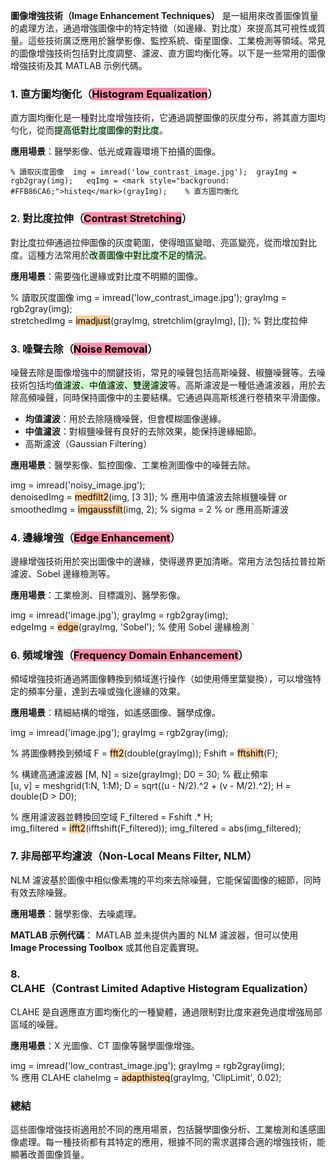 **圖像增強技術（Image Enhancement Techniques）** 是一組用來改善圖像質量的處理方法，通過增強圖像中的特定特徵（如邊緣、對比度）來提高其可視性或質量。這些技術廣泛應用於醫學影像、監控系統、衛星圖像、工業檢測等領域。常見的圖像增強技術包括對比度調整、濾波、直方圖均衡化等。以下是一些常用的圖像增強技術及其 MATLAB 示例代碼。

### 1. **直方圖均衡化（<mark style="background: #FF5582A6;">Histogram Equalization</mark>）**

直方圖均衡化是一種對比度增強技術，它通過調整圖像的灰度分布，將其直方圖均勻化，從而<mark style="background: #BBFABBA6;">提高低對比度圖像的對比度</mark>。

**應用場景**：醫學影像、低光或霧霾環境下拍攝的圖像。

`% 讀取灰度圖像 
img = imread('low_contrast_image.jpg'); 
grayImg = rgb2gray(img);  
eqImg = <mark style="background: #FFB86CA6;">histeq</mark>(grayImg);    % 直方圖均衡化 
`
### 2. **對比度拉伸（<mark style="background: #FF5582A6;">Contrast Stretching</mark>）**

對比度拉伸通過拉伸圖像的灰度範圍，使得暗區變暗、亮區變亮，從而增加對比度。這種方法常用於<mark style="background: #BBFABBA6;">改善圖像中對比度不足的情況</mark>。

**應用場景**：需要強化邊緣或對比度不明顯的圖像。

% 讀取灰度圖像 
img = imread('low_contrast_image.jpg'); 
grayImg = rgb2gray(img);  
stretchedImg = <mark style="background: #FFB86CA6;">imadjust</mark>(grayImg, stretchlim(grayImg), []);   % 對比度拉伸 

### 3. **噪聲去除（<mark style="background: #FF5582A6;">Noise Removal</mark>）**

噪聲去除是圖像增強中的關鍵技術，常見的噪聲包括高斯噪聲、椒鹽噪聲等。去噪技術包括均<mark style="background: #BBFABBA6;">值濾波、中值濾波、雙邊濾波</mark>等。高斯濾波是一種低通濾波器，用於去除高頻噪聲，同時保持圖像中的主要結構。它通過與高斯核進行卷積來平滑圖像。

- **均值濾波**：用於去除隨機噪聲，但會模糊圖像邊緣。
- **中值濾波**：對椒鹽噪聲有良好的去除效果，能保持邊緣細節。
- 高斯濾波（Gaussian Filtering）

**應用場景**：醫學影像、監控圖像、工業檢測圖像中的噪聲去除。

img = imread('noisy_image.jpg');  
denoisedImg = <mark style="background: #FFB86CA6;">medfilt2</mark>(img, [3 3]);  % 應用中值濾波去除椒鹽噪聲 
or
smoothedImg = <mark style="background: #FFB86CA6;">imgaussfilt</mark>(img, 2);  % sigma = 2  % or 應用高斯濾波 


### 4. **邊緣增強（<mark style="background: #FF5582A6;">Edge Enhancement</mark>）**

邊緣增強技術用於突出圖像中的邊緣，使得邊界更加清晰。常用方法包括拉普拉斯濾波、Sobel 邊緣檢測等。

**應用場景**：工業檢測、目標識別、醫學影像。

img = imread('image.jpg'); 
grayImg = rgb2gray(img);  
edgeImg = <mark style="background: #FFB86CA6;">edge</mark>(grayImg, 'Sobel');   % 使用 Sobel 邊緣檢測 `

### 6. **頻域增強（<mark style="background: #FF5582A6;">Frequency Domain Enhancement</mark>）**

頻域增強技術通過將圖像轉換到頻域進行操作（如使用傅里葉變換），可以增強特定的頻率分量，達到去噪或強化邊緣的效果。

**應用場景**：精細結構的增強，如遙感圖像、醫學成像。

img = imread('image.jpg'); 
grayImg = rgb2gray(img);  

% 將圖像轉換到頻域 
F = <mark style="background: #FFB86CA6;">fft2</mark>(double(grayImg)); Fshift = <mark style="background: #FFB86CA6;">fftshift</mark>(F);  

% 構建高通濾波器 
[M, N] = size(grayImg); D0 = 30; % 截止頻率  
[u, v] = meshgrid(1:N, 1:M); D = sqrt((u - N/2).^2 + (v - M/2).^2); H = double(D > D0);  

% 應用濾波器並轉換回空域 
F_filtered = Fshift .* H;  
img_filtered = <mark style="background: #FFB86CA6;">ifft2</mark>(ifftshift(F_filtered));
img_filtered = abs(img_filtered); 


### 7. **非局部平均濾波（Non-Local Means Filter, NLM）**

NLM 濾波基於圖像中相似像素塊的平均來去除噪聲，它能保留圖像的細節，同時有效去除噪聲。

**應用場景**：醫學影像、去噪處理。

**MATLAB 示例代碼**： MATLAB 並未提供內置的 NLM 濾波器，但可以使用 **Image Processing Toolbox** 或其他自定義實現。

### 8. **CLAHE（Contrast Limited Adaptive Histogram Equalization）**

CLAHE 是自適應直方圖均衡化的一種變體，通過限制對比度來避免過度增強局部區域的噪聲。

**應用場景**：X 光圖像、CT 圖像等醫學圖像增強。

img = imread('low_contrast_image.jpg'); 
grayImg = rgb2gray(img);  
% 應用 CLAHE 
claheImg = <mark style="background: #FFB86CA6;">adapthisteq</mark>(grayImg, 'ClipLimit', 0.02); 

### 總結

這些圖像增強技術適用於不同的應用場景，包括醫學圖像分析、工業檢測和遙感圖像處理。每一種技術都有其特定的應用，根據不同的需求選擇合適的增強技術，能顯著改善圖像質量。